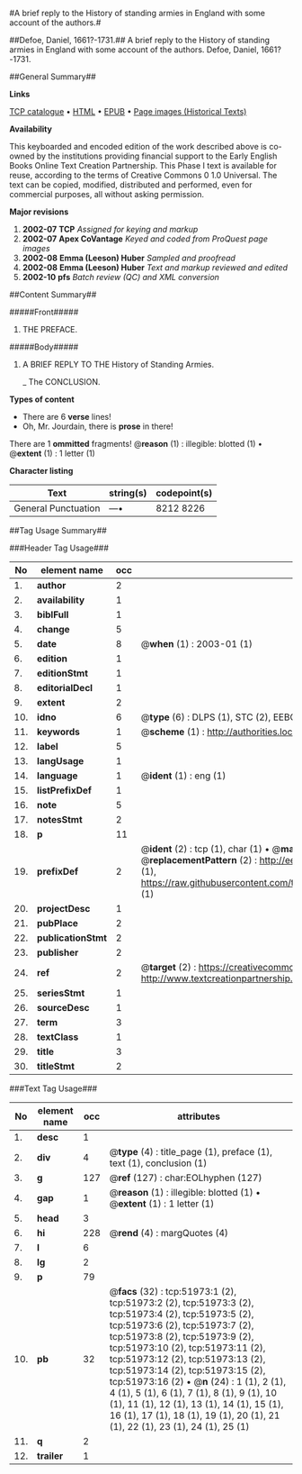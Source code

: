 #A brief reply to the History of standing armies in England with some account of the authors.#

##Defoe, Daniel, 1661?-1731.##
A brief reply to the History of standing armies in England with some account of the authors.
Defoe, Daniel, 1661?-1731.

##General Summary##

**Links**

[TCP catalogue](http://www.ota.ox.ac.uk/tcp/)  • 
[HTML](http://tei.it.ox.ac.uk/tcp/Texts-HTML/free/A37/A37422.html)  • 
[EPUB](http://tei.it.ox.ac.uk/tcp/Texts-EPUB/free/A37/A37422.epub) • 
[Page images (Historical Texts)](https://data.historicaltexts.jisc.ac.uk/view?pubId=eebo-11987922e&pageId=eebo-11987922e-51973-1)

**Availability**

This keyboarded and encoded edition of the
	       work described above is co-owned by the institutions
	       providing financial support to the Early English Books
	       Online Text Creation Partnership. This Phase I text is
	       available for reuse, according to the terms of Creative
	       Commons 0 1.0 Universal. The text can be copied,
	       modified, distributed and performed, even for
	       commercial purposes, all without asking permission.

**Major revisions**

1. __2002-07__ __TCP__ *Assigned for keying and markup*
1. __2002-07__ __Apex CoVantage__ *Keyed and coded from ProQuest page images*
1. __2002-08__ __Emma (Leeson) Huber__ *Sampled and proofread*
1. __2002-08__ __Emma (Leeson) Huber__ *Text and markup reviewed and edited*
1. __2002-10__ __pfs__ *Batch review (QC) and XML conversion*

##Content Summary##

#####Front#####

1. THE PREFACE.

#####Body#####

1. A BRIEF REPLY TO THE History of Standing Armies.

    _ The CONCLUSION.

**Types of content**

  * There are 6 **verse** lines!
  * Oh, Mr. Jourdain, there is **prose** in there!

There are 1 **ommitted** fragments! 
 @__reason__ (1) : illegible: blotted (1)  •  @__extent__ (1) : 1 letter (1)

**Character listing**


|Text|string(s)|codepoint(s)|
|---|---|---|
|General Punctuation|—•|8212 8226|

##Tag Usage Summary##

###Header Tag Usage###

|No|element name|occ|attributes|
|---|---|---|---|
|1.|__author__|2||
|2.|__availability__|1||
|3.|__biblFull__|1||
|4.|__change__|5||
|5.|__date__|8| @__when__ (1) : 2003-01 (1)|
|6.|__edition__|1||
|7.|__editionStmt__|1||
|8.|__editorialDecl__|1||
|9.|__extent__|2||
|10.|__idno__|6| @__type__ (6) : DLPS (1), STC (2), EEBO-CITATION (1), OCLC (1), VID (1)|
|11.|__keywords__|1| @__scheme__ (1) : http://authorities.loc.gov/ (1)|
|12.|__label__|5||
|13.|__langUsage__|1||
|14.|__language__|1| @__ident__ (1) : eng (1)|
|15.|__listPrefixDef__|1||
|16.|__note__|5||
|17.|__notesStmt__|2||
|18.|__p__|11||
|19.|__prefixDef__|2| @__ident__ (2) : tcp (1), char (1)  •  @__matchPattern__ (2) : ([0-9\-]+):([0-9IVX]+) (1), (.+) (1)  •  @__replacementPattern__ (2) : http://eebo.chadwyck.com/downloadtiff?vid=$1&page=$2 (1), https://raw.githubusercontent.com/textcreationpartnership/Texts/master/tcpchars.xml#$1 (1)|
|20.|__projectDesc__|1||
|21.|__pubPlace__|2||
|22.|__publicationStmt__|2||
|23.|__publisher__|2||
|24.|__ref__|2| @__target__ (2) : https://creativecommons.org/publicdomain/zero/1.0/ (1), http://www.textcreationpartnership.org/docs/. (1)|
|25.|__seriesStmt__|1||
|26.|__sourceDesc__|1||
|27.|__term__|3||
|28.|__textClass__|1||
|29.|__title__|3||
|30.|__titleStmt__|2||


###Text Tag Usage###

|No|element name|occ|attributes|
|---|---|---|---|
|1.|__desc__|1||
|2.|__div__|4| @__type__ (4) : title_page (1), preface (1), text (1), conclusion (1)|
|3.|__g__|127| @__ref__ (127) : char:EOLhyphen (127)|
|4.|__gap__|1| @__reason__ (1) : illegible: blotted (1)  •  @__extent__ (1) : 1 letter (1)|
|5.|__head__|3||
|6.|__hi__|228| @__rend__ (4) : margQuotes (4)|
|7.|__l__|6||
|8.|__lg__|2||
|9.|__p__|79||
|10.|__pb__|32| @__facs__ (32) : tcp:51973:1 (2), tcp:51973:2 (2), tcp:51973:3 (2), tcp:51973:4 (2), tcp:51973:5 (2), tcp:51973:6 (2), tcp:51973:7 (2), tcp:51973:8 (2), tcp:51973:9 (2), tcp:51973:10 (2), tcp:51973:11 (2), tcp:51973:12 (2), tcp:51973:13 (2), tcp:51973:14 (2), tcp:51973:15 (2), tcp:51973:16 (2)  •  @__n__ (24) : 1 (1), 2 (1), 4 (1), 5 (1), 6 (1), 7 (1), 8 (1), 9 (1), 10 (1), 11 (1), 12 (1), 13 (1), 14 (1), 15 (1), 16 (1), 17 (1), 18 (1), 19 (1), 20 (1), 21 (1), 22 (1), 23 (1), 24 (1), 25 (1)|
|11.|__q__|2||
|12.|__trailer__|1||
